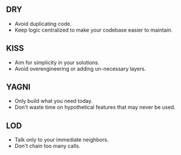 ## DRY 
* Avoid duplicating code. 
* Keep logic centralized to make your codebase easier to maintain.


## KISS

* Aim for simplicity in your solutions.
* Avoid overengineering or adding un-necessary layers.


## YAGNI

* Only build what you need today.
* Don't waste time on hypothetical features that may never be used.


## LOD 
* Talk only to your immediate neighbors. 
* Don't chain too many calls.
